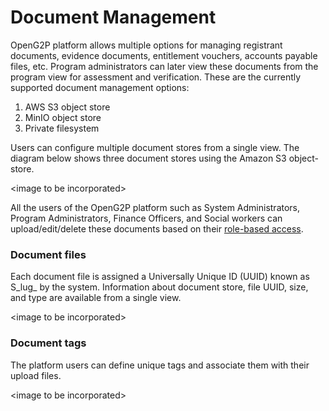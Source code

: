 # Document Management

OpenG2P platform allows multiple options for managing registrant documents, evidence documents, entitlement vouchers, accounts payable files, etc. Program administrators can later view these documents from the program view for assessment and verification. These are the currently supported document management options:

1. AWS S3 object store
2. MinIO object store
3. Private filesystem

Users can configure multiple document stores from a single view. The diagram below shows three document stores using the Amazon S3 object-store.

\<image to be incorporated>

All the users of the OpenG2P platform such as System Administrators, Program Administrators, Finance Officers, and Social workers can upload/edit/delete these documents based on their [role-based access](broken-reference).

### Document files

Each document file is assigned a Universally Unique ID (UUID) known as S\_lug\_ by the system. Information about document store, file UUID, size, and type are available from a single view.

\<image to be incorporated>

### Document tags

The platform users can define unique tags and associate them with their upload files.

\<image to be incorporated>



